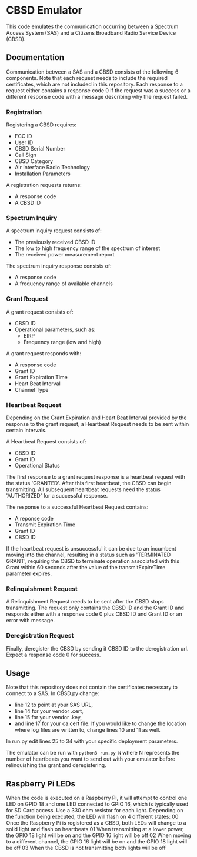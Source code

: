 
# CBSD Emulator

This code emulates the communication occurring between a Spectrum Access System (SAS) and a Citizens Broadband Radio Service Device (CBSD).

## Documentation

Communication between a SAS and a CBSD consists of the following 6 components. Note that each request needs to include the required certificates, which are not included in this repository. Each response to a request either contains a response code 0 if the request was a success or a different response code with a message describing why the request failed.

### Registration

Registering a CBSD requires:
* FCC ID
* User ID
* CBSD Serial Number
* Call Sign
* CBSD Category
* Air Interface Radio Technology
* Installation Parameters

A registration requests returns:
* A response code
* A CBSD ID

### Spectrum Inquiry

A spectrum inquiry request consists of:
* The previously received CBSD ID
* The low to high frequency range of the spectrum of interest
* The received power measurement report

The spectrum inquiry response consists of:
* A response code
* A frequency range of available channels

### Grant Request

A grant request consists of:
* CBSD ID
* Operational parameters, such as:
    * EIRP
    * Frequency range (low and high)

A grant request responds with:
* A response code
* Grant ID
* Grant Expiration Time
* Heart Beat Interval
* Channel Type

### Heartbeat Request

Depending on the Grant Expiration and Heart Beat Interval provided by the response to the grant request, a Heartbeat Request needs to be sent within certain intervals.

A Heartbeat Request consists of:
* CBSD ID
* Grant ID
* Operational Status

The first response to a grant request response is a heartbeat request with the status 'GRANTED'. After this first heartbeat, the CBSD can begin transmitting. All subsequent heartbeat requests need the status 'AUTHORIZED' for a successful response.

The response to a successful Heartbeat Request contains:
* A reponse code
* Transmit Expiration Time
* Grant ID
* CBSD ID

If the heartbeat request is unsuccessful it can be due to an incumbent moving into the channel, resulting in a status such as 'TERMINATED GRANT', requiring the CBSD to terminate operation associated with this Grant within 60 seconds after the value of the transmitExpireTime parameter expires.

### Relinquishment Request

A Relinquishment Request needs to be sent after the CBSD stops transmitting. The request only contains the CBSD ID and the Grant ID and responds either with a response code 0 plus CBSD ID and Grant ID or an error with message.

### Deregistration Request

Finally, deregister the CBSD by sending it CBSD ID to the deregistration url. Expect a response code 0 for success.

## Usage

Note that this repository does not contain the certificates necessary to connect to a SAS. In CBSD.py change:
* line 12 to point at your SAS URL,
* line 14 for your vendor .cert,
* line 15 for your vendor .key,
* and line 17 for your ca.cert file.
If you would like to change the location where log files are written to, change lines 10 and 11 as well.

In run.py edit lines 25 to 34 with your specific deployment parameters.

The emulator can be run with `python3 run.py N` where N represents the number of heartbeats you want to send out with your emulator before relinquishing the grant and deregistering.

## Raspberry Pi LEDs

When the code is executed on a Raspberry Pi, it will attempt to control one LED on GPIO 18 and one LED connected to GPIO 16, which is typically used for SD Card access. Use a 330 ohm resistor for each light. Depending on the function being executed, the LED will flash on 4 different states:
00 Once the Raspberry Pi is registered as a CBSD, both LEDs will change to a solid light and flash on heartbeats
01 When transmitting at a lower power, the GPIO 18 light will be on and the GPIO 16 light will be off
02 When moving to a different channel, the GPIO 16 light will be on and the GPIO 18 light will be off
03 When the CBSD is not transmitting both lights will be off
